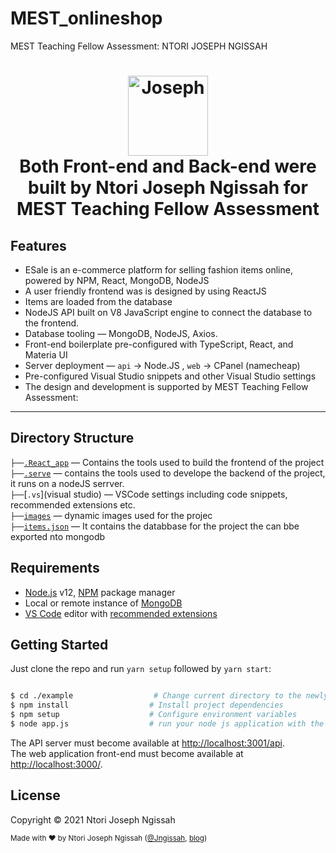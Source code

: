 # MEST_onlineshop
MEST Teaching Fellow Assessment: NTORI JOSEPH NGISSAH

<h1 align="center">
  <img src="https://joseph.ravinlead.com/static/media/photo_2021-08-11_04-25-100.e0d6c6ab.png" width="128" height="128" alt="Joseph" /><br>
  Both Front-end and Back-end were built by Ntori Joseph Ngissah for MEST Teaching Fellow Assessment
  <br>
 
  
</h1>

## Features

- ESale is an e-commerce platform for selling fashion items online, powered by NPM, React, MongoDB, NodeJS
- A user friendly frontend was is designed by using ReactJS
- Items are loaded from the database 
- NodeJS API built on V8 JavaScript engine to connect the database to the frontend. 
- Database tooling — MongoDB, NodeJS, Axios.
- Front-end boilerplate pre-configured with TypeScript, React, and Materia UI
- Server deployment — `api` → Node.JS ,  `web` → CPanel (namecheap)
- Pre-configured Visual Studio snippets and other Visual Studio settings
- The design and development is supported by MEST Teaching Fellow Assessment:

 
---

## Directory Structure

`├──`[`.React_app`](React) — Contains the tools used to build the frontend of the project<br>
`├──`[`.serve`](nodeJS) — contains the tools used to develope the backend of the project, it runs on a nodeJS serrver.<br>
`├──`[`.vs`](visual studio) — VSCode settings including code snippets, recommended extensions etc.<br>
`├──`[`images`](images) — dynamic images used for the projec<br>
`├──`[`items.json`](items.json) — It contains the databbase for the project the can bbe exported nto mongodb<br>

## Requirements

- [Node.js](https://nodejs.org/) v12, [NPM](https://npmjs.com/) package manager
- Local or remote instance of [MongoDB](https://www.monogodb.com)
- [VS Code](https://code.visualstudio.com/) editor with [recommended extensions](.vscode/extensions.json)

## Getting Started

Just clone the repo and run `yarn setup` followed by `yarn start`:

```bash

$ cd ./example                  # Change current directory to the newly created one
$ npm install                  # Install project dependencies
$ npm setup                    # Configure environment variables
$ node app.js                  # run your node js application with the name app.js

```

The API server must become available at [http://localhost:3001/api](http://localhost:3001/api).<br>
The web application front-end must become available at [http://localhost:3000/](http://localhost:3000/).



## License

Copyright © 2021  Ntori Joseph Ngissah
<!--found in the-->
<!--[LICENSE](https://github.com/kriasoft/relay-starter-kit/blob/main/LICENSE) file.-->

<!------->

<sup>Made with ♥ by Ntori Joseph Ngissah ([@Jngissah](https://twitter.com/jngissah), [blog](https://joseph.ravinlead.com))
</sup>
